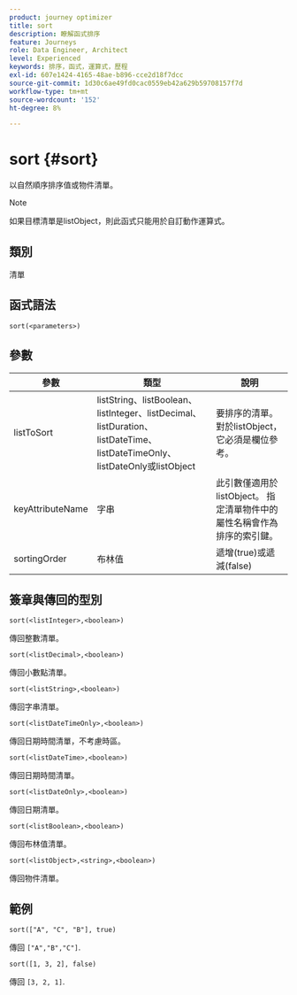 ```yaml
---
product: journey optimizer
title: sort
description: 瞭解函式排序
feature: Journeys
role: Data Engineer, Architect
level: Experienced
keywords: 排序，函式，運算式，歷程
exl-id: 607e1424-4165-48ae-b896-cce2d18f7dcc
source-git-commit: 1d30c6ae49fd0cac0559eb42a629b59708157f7d
workflow-type: tm+mt
source-wordcount: '152'
ht-degree: 8%

---
```


# sort {#sort}

以自然順序排序值或物件清單。

>[!NOTE]
>
>如果目標清單是listObject，則此函式只能用於自訂動作運算式。

## 類別

清單

## 函式語法

`sort(<parameters>)`

## 參數

| 參數 | 類型 | 說明 |
|-----------|------------------|------------------|
| listToSort | listString、listBoolean、listInteger、listDecimal、listDuration、listDateTime、listDateTimeOnly、listDateOnly或listObject | 要排序的清單。 對於listObject，它必須是欄位參考。 |
| keyAttributeName | 字串 | 此引數僅適用於listObject。 指定清單物件中的屬性名稱會作為排序的索引鍵。 |
| sortingOrder | 布林值 | 遞增(true)或遞減(false) |

## 簽章與傳回的型別

`sort(<listInteger>,<boolean>)`

傳回整數清單。

`sort(<listDecimal>,<boolean>)`

傳回小數點清單。

`sort(<listString>,<boolean>)`

傳回字串清單。

`sort(<listDateTimeOnly>,<boolean>)`

傳回日期時間清單，不考慮時區。

`sort(<listDateTime>,<boolean>)`

傳回日期時間清單。

`sort(<listDateOnly>,<boolean>)`

傳回日期清單。

`sort(<listBoolean>,<boolean>)`

傳回布林值清單。

`sort(<listObject>,<string>,<boolean>)`

傳回物件清單。

## 範例

`sort(["A", "C", "B"], true)`

傳回 `["A","B","C"]`.

`sort([1, 3, 2], false)`

傳回 `[3, 2, 1]`.


